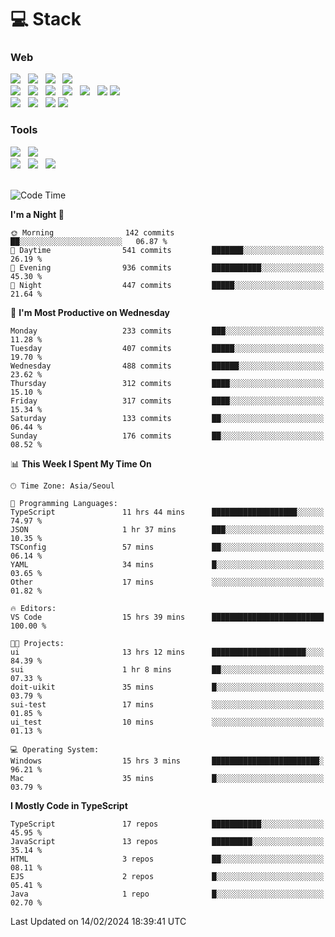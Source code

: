 <h1>💻 Stack</h1>
<div>
 <h3>Web</h3>
 <!-- badge : https://shields.io/ -->
 <!-- icon : https://simpleicons.org/?q=Get -->
 <img src="https://img.shields.io/badge/HTML5-e74c3c?style=flat-square&logo=HTML5&logoColor=white"/> &nbsp 
 <img src="https://img.shields.io/badge/CSS3-0A84FF?style=flat-square&logo=CSS3&logoColor=white"/> &nbsp 
 <img src="https://img.shields.io/badge/JavaScript-FFCD11?style=flat-square&logo=JavaScript&logoColor=white"/> &nbsp 
 <img src="https://img.shields.io/badge/TypeScript-3075C0?style=flat-square&logo=TypeScript&logoColor=white"/>
 <br/>
 <img src="https://img.shields.io/badge/Next-000000?style=flat-square&logo=nextdotjs&logoColor=white"/> &nbsp 
 <img src="https://img.shields.io/badge/React-00BCF6?style=flat-square&logo=React&logoColor=white"/> &nbsp 
 <img src="https://img.shields.io/badge/Redux-764ABC?style=flat-square&logo=Redux&logoColor=white"/> &nbsp
 <img src="https://img.shields.io/badge/Recoil-3578E5?style=flat-square&logo=recoil&logoColor=white"/> &nbsp
 <img src="https://img.shields.io/badge/React-Query-FF4154?style=flat-square&logo=reactquery&logoColor=white"/> &nbsp 
 <img src="https://img.shields.io/badge/styled%2Dcomponents-DB7093?style=flat-square&logo=styled%2Dcomponents&logoColor=white"/>
 <img src="https://img.shields.io/badge/CSS Modules-000000?style=flat-square&logo=CSS Modules&logoColor=white"/> &nbsp 
 <br/>
 <img src="https://img.shields.io/badge/Node-339933?style=flat-square&logo=Node.js&logoColor=white"/> &nbsp 
 <img src="https://img.shields.io/badge/Express-000000?style=flat-square&logo=Express&logoColor=white"/> &nbsp 
 <img src="https://img.shields.io/badge/MongoDB-47A248?style=flat-square&logo=MongoDB&logoColor=white"/>
 <img src="https://img.shields.io/badge/MariaDB-003545?style=flat-square&logo=mariadb&logoColor=white"/>
 
 <h3>Tools</h3>
 <img src="https://img.shields.io/badge/Visual Studio Code-007ACC?style=flat-square&logo=Visual Studio Code&logoColor=white"/> &nbsp 
 <img src="https://img.shields.io/badge/Postman-FF6C37?style=flat-square&logo=Postman&logoColor=white"/> &nbsp
 <br>
 <img src="https://img.shields.io/badge/Adobe Photoshop-31A8FF?style=flat-square&logo=Adobe Photoshop&logoColor=white"/> &nbsp 
 <img src="https://img.shields.io/badge/Adobe Illustrator-FF9A00?style=flat-square&logo=Adobe Illustrator&logoColor=white"/> &nbsp 
 <img src="https://img.shields.io/badge/Figma-F24E1E?style=flat-square&logo=Figma&logoColor=white"/> &nbsp
</div>

<br>

<!--START_SECTION:waka-->
![Code Time](http://img.shields.io/badge/Code%20Time-877%20hrs%2041%20mins-blue)

**I'm a Night 🦉** 

```text
🌞 Morning                142 commits         ██░░░░░░░░░░░░░░░░░░░░░░░   06.87 % 
🌆 Daytime                541 commits         ███████░░░░░░░░░░░░░░░░░░   26.19 % 
🌃 Evening                936 commits         ███████████░░░░░░░░░░░░░░   45.30 % 
🌙 Night                  447 commits         █████░░░░░░░░░░░░░░░░░░░░   21.64 % 
```
📅 **I'm Most Productive on Wednesday** 

```text
Monday                   233 commits         ███░░░░░░░░░░░░░░░░░░░░░░   11.28 % 
Tuesday                  407 commits         █████░░░░░░░░░░░░░░░░░░░░   19.70 % 
Wednesday                488 commits         ██████░░░░░░░░░░░░░░░░░░░   23.62 % 
Thursday                 312 commits         ████░░░░░░░░░░░░░░░░░░░░░   15.10 % 
Friday                   317 commits         ████░░░░░░░░░░░░░░░░░░░░░   15.34 % 
Saturday                 133 commits         ██░░░░░░░░░░░░░░░░░░░░░░░   06.44 % 
Sunday                   176 commits         ██░░░░░░░░░░░░░░░░░░░░░░░   08.52 % 
```


📊 **This Week I Spent My Time On** 

```text
🕑︎ Time Zone: Asia/Seoul

💬 Programming Languages: 
TypeScript               11 hrs 44 mins      ███████████████████░░░░░░   74.97 % 
JSON                     1 hr 37 mins        ███░░░░░░░░░░░░░░░░░░░░░░   10.35 % 
TSConfig                 57 mins             ██░░░░░░░░░░░░░░░░░░░░░░░   06.14 % 
YAML                     34 mins             █░░░░░░░░░░░░░░░░░░░░░░░░   03.65 % 
Other                    17 mins             ░░░░░░░░░░░░░░░░░░░░░░░░░   01.82 % 

🔥 Editors: 
VS Code                  15 hrs 39 mins      █████████████████████████   100.00 % 

🐱‍💻 Projects: 
ui                       13 hrs 12 mins      █████████████████████░░░░   84.39 % 
sui                      1 hr 8 mins         ██░░░░░░░░░░░░░░░░░░░░░░░   07.33 % 
doit-uikit               35 mins             █░░░░░░░░░░░░░░░░░░░░░░░░   03.79 % 
sui-test                 17 mins             ░░░░░░░░░░░░░░░░░░░░░░░░░   01.85 % 
ui_test                  10 mins             ░░░░░░░░░░░░░░░░░░░░░░░░░   01.13 % 

💻 Operating System: 
Windows                  15 hrs 3 mins       ████████████████████████░   96.21 % 
Mac                      35 mins             █░░░░░░░░░░░░░░░░░░░░░░░░   03.79 % 
```

**I Mostly Code in TypeScript** 

```text
TypeScript               17 repos            ███████████░░░░░░░░░░░░░░   45.95 % 
JavaScript               13 repos            █████████░░░░░░░░░░░░░░░░   35.14 % 
HTML                     3 repos             ██░░░░░░░░░░░░░░░░░░░░░░░   08.11 % 
EJS                      2 repos             █░░░░░░░░░░░░░░░░░░░░░░░░   05.41 % 
Java                     1 repo              █░░░░░░░░░░░░░░░░░░░░░░░░   02.70 % 
```




 Last Updated on 14/02/2024 18:39:41 UTC
<!--END_SECTION:waka-->
